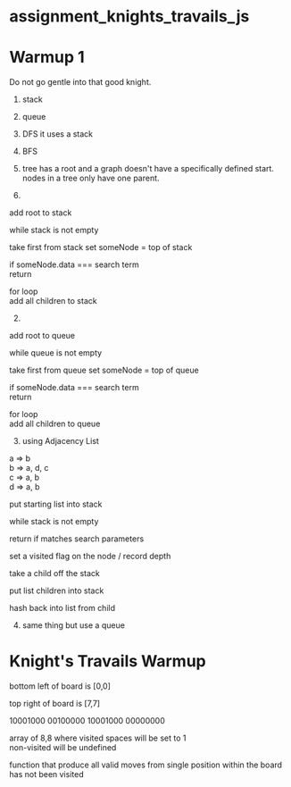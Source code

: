 # assignment_knights_travails_js

Warmup 1
=========

Do not go gentle into that good knight.
1. stack  
2. queue  
3. DFS it uses a stack  
4. BFS  
5. tree has a root and a graph doesn't have a specifically defined start.  nodes in a tree only have one parent.  

1.

add root to stack  

while  stack is not empty  

  take first from stack set someNode = top of stack  

  if someNode.data === search term  
    return  

  for loop   
    add all children to stack  

2.  

add root to queue  

while  queue is not empty  

  take first from queue set someNode = top of queue  

  if someNode.data === search term  
    return  

  for loop   
    add all children to queue  


3. using Adjacency List  

a => b  
b => a, d, c  
c => a, b  
d => a, b  

put starting list into stack

while stack is not empty

  return if matches search parameters

  set a visited flag on the node / record depth

  take a child off the stack

  put list children into stack

  hash back into list from child

4. same thing but use a queue


Knight's Travails Warmup
========================

bottom left of board is [0,0]

top right of board is [7,7]

10001000
00100000
10001000
00000000

array of 8,8 where visited spaces will be set to 1  
  non-visited will be undefined   

function that produce all valid moves from single position
  within the board
  has not been visited
